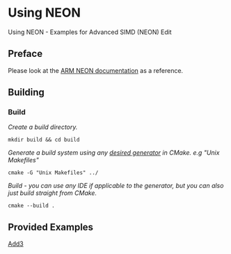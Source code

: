 Using NEON
=============================

Using NEON - Examples for Advanced SIMD (NEON) Edit

## Preface
Please look at the [ARM NEON documentation](https://www.arm.com/products/processors/technologies/neon.php)
as a reference.

## Building


### Build

*Create a build directory.*

    mkdir build && cd build
  
*Generate a build system using any [desired generator](https://cmake.org/cmake/help/v3.0/manual/cmake-generators.7.html) in CMake. e.g "Unix Makefiles"*

    cmake -G "Unix Makefiles" ../
    
*Build - you can use any IDE if applicable to the generator, but you can also just build straight from CMake.*

    cmake --build .

## Provided Examples

[Add3](./Add3)


